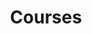 ---
breadcrumb: <div id="breadcrumb"><a href="index.html">Home</a> <span class="breadcrumb_spacer">&gt;</span>
  <a href="departments.html">Departments and Courses</a> <span class="breadcrumb_spacer">&gt;</span>
  <a href="statistics_dep.html">Department of Statistics</a> <span class="breadcrumb_spacer">&gt;</span>
  <strong>Courses</strong></div>
headerimage: <img alt="" height="105" src="assets/2006/images/banners/departments.jpg" width="472"/>
html_title: Courses
layout: 2006_default
left_title:
- <img alt="Dpt. of" border="0" height="33" src="assets/2006/content/gt/fcb6421c7c62628408190d4ca84029e5.png"
  title="Dpt. of" width="98"/>
- <img alt="Statistics" border="0" height="33" src="assets/2006/content/gt/ed0c4393ad24f52954418ef2377905a5.png"
  title="Statistics" width="135"/>
old_website: true
permalink: /170.0.0.1.0.0.html
published: true
subnav:
- <li class="sub_no sub_first"><a href="statistics_dep.html" title="About">About</a></li>
- <li class="sub_no"><a href="169.0.0.1.0.0.html" title="Faculty">Faculty</a></li>
- <li class="sub_no active"><a href="170.0.0.1.0.0.html" title="Courses">Courses</a></li>
- <li class="sub_no"><a href="171.0.0.1.0.0.html" title="Students">Students</a></li>
title: Courses
---